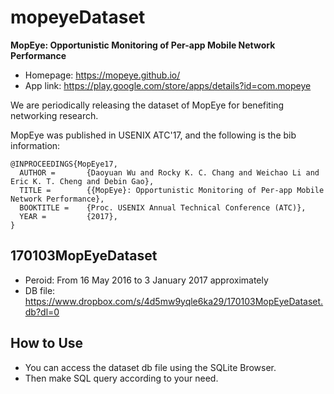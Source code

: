 # mopeyeDataset
**MopEye: Opportunistic Monitoring of Per-app Mobile Network Performance**
* Homepage: https://mopeye.github.io/
* App link: https://play.google.com/store/apps/details?id=com.mopeye

We are periodically releasing the dataset of MopEye for benefiting networking research.

MopEye was published in USENIX ATC'17, and the following is the bib information:
```
@INPROCEEDINGS{MopEye17,
  AUTHOR =       {Daoyuan Wu and Rocky K. C. Chang and Weichao Li and Eric K. T. Cheng and Debin Gao},
  TITLE =        {{MopEye}: Opportunistic Monitoring of Per-app Mobile Network Performance},
  BOOKTITLE =    {Proc. USENIX Annual Technical Conference (ATC)},
  YEAR =         {2017},
}
```

## 170103MopEyeDataset
* Peroid: From 16 May 2016 to 3 January 2017 approximately
* DB file: https://www.dropbox.com/s/4d5mw9yqle6ka29/170103MopEyeDataset.db?dl=0

## How to Use
* You can access the dataset db file using the SQLite Browser.
* Then make SQL query according to your need.
